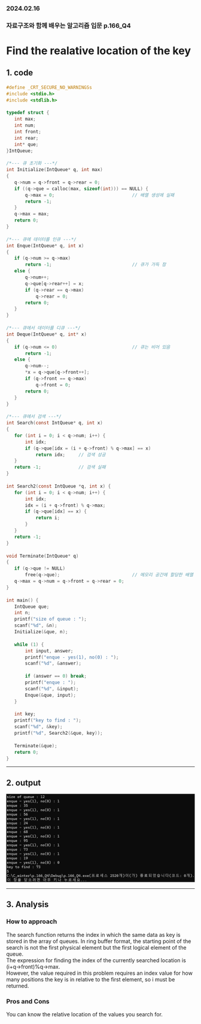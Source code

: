 ### 2024.02.16
### 자료구조와 함께 배우는 알고리즘 입문 p.166_Q4
# **Find the realative location of the key**

## 1. code
 ```c
#define _CRT_SECURE_NO_WARNINGSs
#include <stdio.h>
#include <stdlib.h>

typedef struct {
	int max;
	int num;
	int front;
	int rear;
	int* que;
}IntQueue;

/*--- 큐 초기화 ---*/
int Initialize(IntQueue* q, int max)
{
    q->num = q->front = q->rear = 0;
    if ((q->que = calloc(max, sizeof(int))) == NULL) {
        q->max = 0;                             // 배열 생성에 실패
        return -1;
    }
    q->max = max;
    return 0;
}

/*--- 큐에 데이터를 인큐 ---*/
int Enque(IntQueue* q, int x)
{
    if (q->num >= q->max)
        return -1;                              // 큐가 가득 참
    else {
        q->num++;
        q->que[q->rear++] = x;
        if (q->rear == q->max)
            q->rear = 0;
        return 0;
    }
}

/*--- 큐에서 데이터를 디큐 ---*/
int Deque(IntQueue* q, int* x)
{
    if (q->num <= 0)                            // 큐는 비어 있음
        return -1;
    else {
        q->num--;
        *x = q->que[q->front++];
        if (q->front == q->max)
            q->front = 0;
        return 0;
    }
}

/*--- 큐에서 검색 ---*/
int Search(const IntQueue* q, int x)
{
    for (int i = 0; i < q->num; i++) {
        int idx;
        if (q->que[idx = (i + q->front) % q->max] == x)
            return idx;     // 검색 성공
    }
    return -1;              // 검색 실패
}

int Search2(const IntQueue *q, int x) {
	for (int i = 0; i < q->num; i++) {
		int idx;
		idx = (i + q->front) % q->max;
		if (q->que[idx] == x) {
			return i;
		}
	}
	return -1;
}

void Terminate(IntQueue* q)
{
    if (q->que != NULL)
        free(q->que);                           // 메모리 공간에 할당한 배열 해제
    q->max = q->num = q->front = q->rear = 0;
}

int main() {
    IntQueue que;
    int n;
    printf("size of queue : ");
    scanf("%d", &n);
    Initialize(&que, n);

    while (1) {
        int input, answer;
        printf("enque - yes(1), no(0) : ");
        scanf("%d", &answer);

        if (answer == 0) break;
        printf("enque : ");
        scanf("%d", &input);
        Enque(&que, input);
    }

	int key;
	printf("key to find : ");
	scanf("%d", &key);
	printf("%d", Search2(&que, key));

    Terminate(&que);
	return 0;
}
 ```
***

## 2. output
![alt text](p.166_Q4.png)
***

## 3. Analysis
### How to approach
The search function returns the index in which the same data as key is stored in the array of queues. In ring buffer format, the starting point of the search is not the first physical element but the first logical element of the queue.   
The expression for finding the index of the currently searched location is (i+q->front)%q->max.  
However, the value required in this problem requires an index value for how many positions the key is in relative to the first element, so i must be returned.

### Pros and Cons
You can know the relative location of the values you search for.
